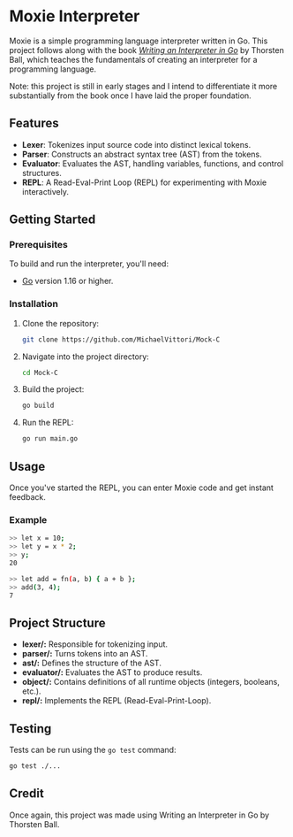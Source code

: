 # Moxie Interpreter

Moxie is a simple programming language interpreter written in Go. This project follows along with the book *[Writing an Interpreter in Go](https://interpreterbook.com/)* by Thorsten Ball, which teaches the fundamentals of creating an interpreter for a programming language.

Note: this project is still in early stages and I intend to differentiate it more substantially from the book once I have laid the proper foundation.

## Features

- **Lexer**: Tokenizes input source code into distinct lexical tokens.
- **Parser**: Constructs an abstract syntax tree (AST) from the tokens.
- **Evaluator**: Evaluates the AST, handling variables, functions, and control structures.
- **REPL**: A Read-Eval-Print Loop (REPL) for experimenting with Moxie interactively.

## Getting Started

### Prerequisites

To build and run the interpreter, you'll need:

- [Go](https://golang.org/dl/) version 1.16 or higher.

### Installation

1. Clone the repository:

    ```bash
    git clone https://github.com/MichaelVittori/Mock-C
    ```

2. Navigate into the project directory:

    ```bash
    cd Mock-C
    ```

3. Build the project:

    ```bash
    go build
    ```

4. Run the REPL:

    ```bash
    go run main.go
    ```

## Usage

Once you've started the REPL, you can enter Moxie code and get instant feedback.

### Example

```bash
>> let x = 10;
>> let y = x * 2;
>> y;
20
```
```bash
>> let add = fn(a, b) { a + b };
>> add(3, 4);
7
```
## Project Structure
- **lexer/:** Responsible for tokenizing input.
- **parser/:** Turns tokens into an AST.
- **ast/:** Defines the structure of the AST.
- **evaluator/:** Evaluates the AST to produce results.
- **object/:** Contains definitions of all runtime objects (integers, booleans, etc.).
- **repl/:** Implements the REPL (Read-Eval-Print-Loop).

## Testing
Tests can be run using the ```go test``` command:
```bash
go test ./...
```

## Credit
Once again, this project was made using Writing an Interpreter in Go by Thorsten Ball.
